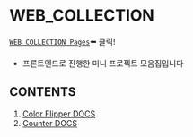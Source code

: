 # WEB_COLLECTION
[`WEB COLLECTION Pages`](https://soulchicken.github.io/WEB_collection/index.html)⬅️ 클릭!
- 프론트엔드로 진행한 미니 프로젝트 모음집입니다

## CONTENTS
1. [Color Flipper DOCS](./ColorFlipper/DOCS.md)
2. [Counter DOCS](./Counter/DOCS.md)
